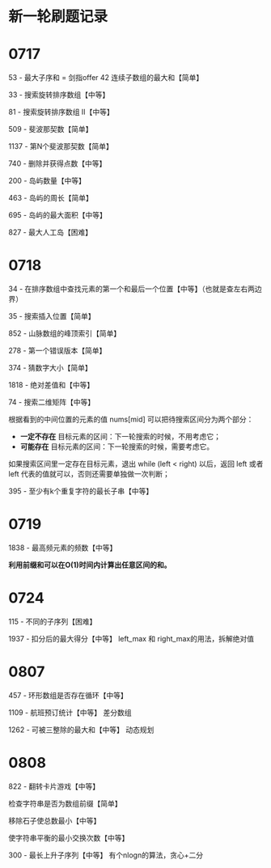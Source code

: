 # 新一轮刷题记录

# 0717

53 - 最大子序和  =  剑指offer 42 连续子数组的最大和【简单】

33 - 搜索旋转排序数组【中等】

81 - 搜索旋转排序数组 II【中等】

509 - 斐波那契数【简单】

1137 - 第N个斐波那契数【简单】

740 - 删除并获得点数【中等】

200 - 岛屿数量【中等】

463 - 岛屿的周长【简单】

695 - 岛屿的最大面积【中等】

827 - 最大人工岛【困难】

# 0718

34 - 在排序数组中查找元素的第一个和最后一个位置【中等】（也就是查左右两边界）

35 - 搜索插入位置【简单】

852 - 山脉数组的峰顶索引【简单】

278 - 第一个错误版本【简单】

374 - 猜数字大小【简单】

1818 - 绝对差值和【中等】

74 - 搜索二维矩阵【中等】

根据看到的中间位置的元素的值 nums[mid] 可以把待搜索区间分为两个部分：

+ **一定不存在** 目标元素的区间：下一轮搜索的时候，不用考虑它；
+ **可能存在** 目标元素的区间：下一轮搜索的时候，需要考虑它。

如果搜索区间里一定存在目标元素，退出 while (left < right) 以后，返回 left 或者 left 代表的值就可以，否则还需要单独做一次判断；

395 - 至少有k个重复字符的最长子串【中等】

# 0719

1838 - 最高频元素的频数【中等】

**利用前缀和可以在O(1)时间内计算出任意区间的和。**

# 0724

115 - 不同的子序列【困难】

1937 - 扣分后的最大得分【中等】  left_max 和 right_max的用法，拆解绝对值

# 0807

457 - 环形数组是否存在循环【中等】

1109 - 航班预订统计【中等】	差分数组

1262 - 可被三整除的最大和【中等】	动态规划

# 0808

822 - 翻转卡片游戏【中等】

检查字符串是否为数组前缀【简单】

移除石子使总数最小【中等】

使字符串平衡的最小交换次数【中等】

300 - 最长上升子序列【中等】	有个nlogn的算法，贪心+二分